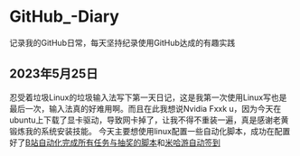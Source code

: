 # GitHub_-Diary
记录我的GitHub日常，每天坚持纪录使用GitHub达成的有趣实践

## 2023年5月25日
忍受着垃圾Linux的垃圾输入法写下第一天日记，这是我第一次使用Linux写也是最后一次，输入法真的好难用啊。而且在此我想说Nvidia Fxxk u，因为今天在ubuntu上下载了显卡驱动，导致网卡掉了，让我不得不重装一遍，真是感谢老黄锻炼我的系统安装技能。
今天主要想使用linux配置一些自动化脚本，成功在配置好了[B站自动化完成所有任务与抽奖的脚本](https://github.com/lkeme/BiliHelper-personal.git)和[米哈游自动签到](https://github.com/Womsxd/MihoyoBBSTools.git)
